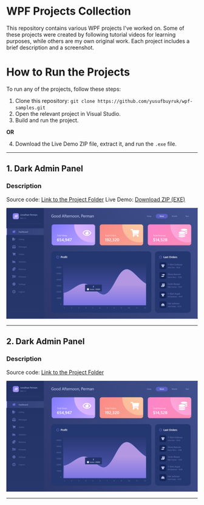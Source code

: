 # WPF Projects Collection

This repository contains various WPF projects I've worked on. Some of these projects were created by following tutorial videos for learning purposes, while others are my own original work. Each project includes a brief description and a screenshot.

# How to Run the Projects
To run any of the projects, follow these steps:

1. Clone this repository: `git clone https://github.com/yusufbuyruk/wpf-samples.git`
2. Open the relevant project in Visual Studio.
3. Build and run the project.
  
**OR**

4. Download the Live Demo ZIP file, extract it, and run the `.exe` file.

---

## 1. Dark Admin Panel
### Description
Source code: [Link to the Project Folder](./WPF%20UI%20Samples%2002/WPF-Dark-Admin-Panel-master)
Live Demo: [Download ZIP (EXE)](https://github.com/yusufbuyruk/wpf-samples/releases/download/v1.0/ProjectName1.zip)

![Project1 Screenshot](portfolio/screenshots/live-charts-dark-admin-panel.png)

---

## 2. Dark Admin Panel
### Description
Source code: [Link to the Project Folder](./WPF%20UI%20Samples%2002/WPF-Dark-Admin-Panel-master)

![Project1 Screenshot](portfolio/screenshots/live-charts-dark-admin-panel.png)

---


